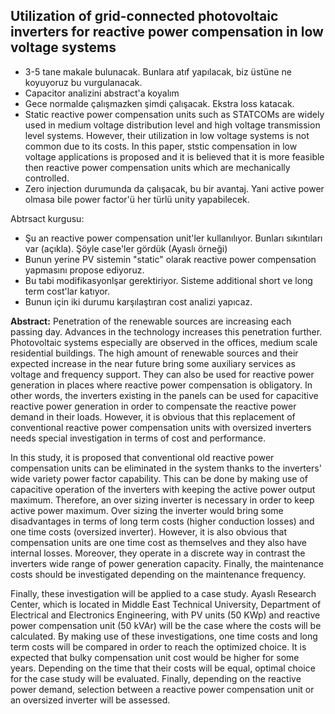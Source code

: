 ## Utilization of grid-connected photovoltaic inverters for reactive power compensation in low voltage systems

* 3-5 tane makale bulunacak. Bunlara atıf yapılacak, biz üstüne ne koyuyoruz bu vurgulanacak.
* Capacitor analizini abstract'a koyalım
* Gece normalde çalışmazken şimdi çalışacak. Ekstra loss katacak.
* Static reactive power compensation units such as STATCOMs are widely used in medium voltage distribution level and high voltage transmission level systems. However, their utilization in low voltage systems is not common due to its costs. In this paper, ststic compensation in low voltage applications is proposed and it is believed that it is more feasible then reactive power compensation units which are mechanically controlled.
* Zero injection durumunda da çalışacak, bu bir avantaj. Yani active power olmasa bile power factor'ü her türlü unity yapabilecek.

Abtrsact kurgusu:
* Şu an reactive power compensation unit'ler kullanılıyor. Bunları sıkıntıları var (açıkla). Şöyle case'ler gördük (Ayaslı örneği)
* Bunun yerine PV sistemin "static" olarak reactive power compensation yapmasını propose ediyoruz.
* Bu tabi modifikasyonlşar gerektiriyor. Sisteme additional short ve long term cost'lar katıyor.
* Bunun için iki durumu karşılaştıran cost analizi yapıcaz.


**Abstract:** Penetration of the renewable sources are increasing each passing day. Advances in the technology increases this penetration further. Photovoltaic systems especially are observed in the offices, medium scale residential buildings. The high amount of renewable sources and their expected increase in the near future bring some auxiliary services as voltage and frequency support. They can also be used for reactive power generation in places where reactive power compensation is obligatory. In other words, the inverters existing in the panels can be used for capacitive reactive power generation in order to compensate the reactive power demand in their loads. However, it is obvious that this replacement of conventional reactive power compensation units with oversized inverters needs special investigation in terms of cost and performance.  

In this study, it is proposed that conventional old reactive power compensation units can be eliminated in the system thanks to the inverters' wide variety power factor capability. This can be done by making use of capacitive operation of the inverters with keeping the active power output maximum. Therefore, an over sizing inverter is necessary in order to keep active power maximum. Over sizing the inverter would bring some disadvantages in terms of long term costs (higher conduction losses) and one time costs (oversized inverter). However, it is also obvious that compensation units are one time cost as themselves and they also have internal losses. Moreover, they operate in a discrete way in contrast the inverters wide range of power generation capacity. Finally, the maintenance costs should be investigated depending on the maintenance frequency.

Finally, these investigation will be applied to a case study. Ayaslı Research Center, which is located in Middle East Technical University, Department of Electrical and Electronics Engineering, with PV units (50 KWp) and reactive power compensation unit (50 kVAr) will be the case where the costs will be calculated. By making use of these investigations, one time costs and long term costs will be compared in order to reach the optimized choice. It is expected that bulky compensation unit cost would be higher for some years. Depending on the time that their costs will be equal, optimal choice for the case study will be evaluated.  Finally, depending on the reactive power demand, selection between a reactive power compensation unit or an oversized inverter will be assessed.

